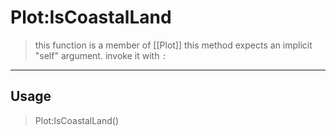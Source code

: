 # Plot:IsCoastalLand
> this function is a member of [[Plot]]
> this method expects an implicit "self" argument. invoke it with `:`
-----
## Usage
> Plot:IsCoastalLand()
